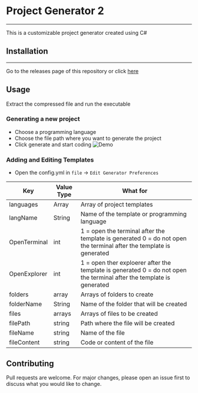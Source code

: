 # Project Generator 2
---
This is a customizable project generator created using C#

## Installation
---
Go to the releases page of this repository or click [here](https://github.com/jostimian/ProjectGenerator2/releases/tag/v1.0)

## Usage
Extract the compressed file and run the executable
### Generating a new project
- Choose a programming language
- Choose the file path where you want to generate the project
- Click generate and start coding
![Demo](./img/GenerateNewProjectDemo.gif)

### Adding and Editing Templates
- Open the config.yml in `file` -> `Edit Generator Preferences`
 
| Key          	| Value Type 	| What for                                                                                                             	|
|--------------	|------------	|----------------------------------------------------------------------------------------------------------------------	|
| languages    	| Array      	| Array of project templates                                                                                           	|
| langName     	| String     	| Name of the template or programming language                                                                         	|
| OpenTerminal 	| int        	| 1 = open the terminal after the template is generated 0 = do not open the terminal after the template is generated   	|
| OpenExplorer 	| int        	| 1 = open ther exploerer after the template is generated 0 = do not open the terminal after the template is generated 	|
| folders      	| array      	| Arrays of folders to create                                                                                          	|
| folderName   	| String     	| Name of the folder that will be created                                                                              	|
| files        	| arrays     	| Arrays of files to be created                                                                                        	|
| filePath     	| string     	| Path where the file will be created                                                                                  	|
| fileName     	| string     	| Name of the file                                                                                                     	|
| fileContent  	| string     	| Code or content of the file                                                                                          	|
## Contributing
Pull requests are welcome. For major changes, please open an issue first to discuss what you would like to change.